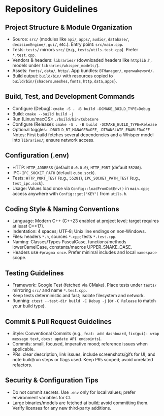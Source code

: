 # Repository Guidelines

## Project Structure & Module Organization
- Source: `src/` (modules like `api/`, `apps/`, `audio/`, `database/`, `decisionEngine/`, `gui/`, etc.). Entry point: `src/main.cpp`.
- Tests: `tests/` mirrors `src/` (e.g., `tests/utils.test.cpp`). Prefer `*.test.cpp`.
- Vendors & headers: `libraries/` (downloaded headers like `httplib.h`, models under `libraries/whisper_models/`).
- Assets: `fonts/`, `data/`, `http/`. App bundles: `BTManager/`, `openwakeword/`.
- Build output: `build/bin/` with resources copied to `build/bin/{shaders,meshes,fonts,http,data,apps}`.

## Build, Test, and Development Commands
- Configure (Debug): `cmake -S . -B build -DCMAKE_BUILD_TYPE=Debug`
- Build: `cmake --build build -j`
- Run (Linux/macOS): `./build/bin/CubeCore`
- Configure (Release): `cmake -S . -B build -DCMAKE_BUILD_TYPE=Release`
- Optional toggles: `-DBUILD_BT_MANAGER=OFF`, `-DTRANSLATE_ENABLED=OFF`
Notes: First build fetches several dependencies and a Whisper model into `libraries/`; ensure network access.

## Configuration (.env)
- HTTP: `HTTP_ADDRESS` (default `0.0.0.0`), `HTTP_PORT` (default `55280`).
- IPC: `IPC_SOCKET_PATH` (default `cube.sock`).
- Tests: `HTTP_PORT_TEST` (e.g., `55281`), `IPC_SOCKET_PATH_TEST` (e.g., `test_ipc.sock`).
- Usage: Values load once via `Config::loadFromDotEnv()` in `main.cpp`; access anywhere with `Config::get("KEY")` from `utils.h`.

## Coding Style & Naming Conventions
- Language: Modern C++ (C++23 enabled at project level; target requires at least C++17).
- Indentation: 4 spaces; UTF‑8; Unix line endings on non‑Windows.
- Files: headers `*.h`, sources `*.cpp`; tests `*.test.cpp`.
- Naming: Classes/Types PascalCase, functions/methods lowerCamelCase, constants/macros UPPER_SNAKE_CASE.
- Headers use `#pragma once`. Prefer minimal includes and local `namespace` scope.

## Testing Guidelines
- Framework: Google Test (fetched via CMake). Place tests under `tests/` mirroring `src/` and name `*.test.cpp`.
- Keep tests deterministic and fast; isolate filesystem and network.
- Running: `ctest --test-dir build -C Debug -j` (or `-C Release` to match your build type).

## Commit & Pull Request Guidelines
- Style: Conventional Commits (e.g., `feat: add dashboard`, `fix(gui): wrap message text`, `docs: update API endpoints`).
- Commits: small, focused, imperative mood; reference issues when applicable.
- PRs: clear description, link issues, include screenshots/gifs for UI, and note build/run steps or flags used. Keep PRs scoped; avoid unrelated refactors.

## Security & Configuration Tips
- Do not commit secrets. Use `.env` only for local values; prefer environment variables for CI.
- Large binaries/models are fetched at build; avoid committing them. Verify licenses for any new third‑party additions.
